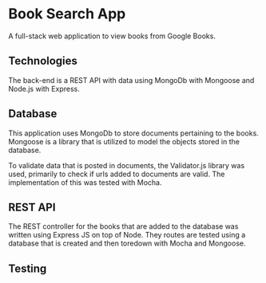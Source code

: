 # Book Search App

A full-stack web application to view books from Google Books.

## Technologies

The back-end is a REST API with data using MongoDb with Mongoose and Node.js with Express.

## Database

This application uses MongoDb to store documents pertaining to the books. Mongoose is a library that is utilized to model the objects stored in the database.

To validate data that is posted in documents, the Validator.js library was used, primarily to check if urls added to documents are valid. The implementation of this was tested with Mocha.

## REST API

The REST controller for the books that are added to the database was written using Express JS on top of Node. They routes are tested using a database that is created and then toredown with Mocha and Mongoose.

## Testing
